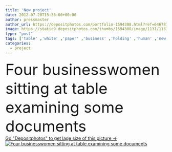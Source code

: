 ```yaml
---
title: 'New project'
date: 2012-07-20T15:36:00+00:00
author: pressmaster
author_url: https://depositphotos.com/portfolio-1594308.html?ref=64678756
image: https://static9.depositphotos.com/thumbs/1594308/image/1131/11311945/api_thumb_450.jpg?forcejpeg=true
type: "post"
tags: ['table' ,'white' ,'paper' ,'business' ,'holding' ,'human' ,'new' ,'female' ,'sitting' ,'male' ,'man' ,'corporate' ,'woman' ,'fingers' ,'working' ,'manager' ,'examining' ,'businessman' ,'document' ,'planning' ,'conference' ,'project' ,'discussion' ,'floor' ,'busy' ,'strategy' ,'company' ,'plan' ,'executive' ,'team' ,'some' ,'At' ,'four' ,'garage' ,'teamwork' ,'workplace' ,'above' ,'contemporary' ,'management' ,'meeting' ,'businesswoman' ,'consultation' ,'businesspeople' ,'partners' ,'executives' ,'projection' ,'paperwork' ,'documents' ,'cooperation' ,'partnership' ]
categories: 
  - project
---
```

<div aling="center">
            <font size="60"> Four businesswomen sitting at table examining some documents</font>   
</div>
<div>
    <a href='https://depositphotos.com/11311945/stock-photo-new-project.html?ref=64678756' target=_blank > Go "Depositphotos" to get lage size of this picture ->
        <img href='https://depositphotos.com/11311945/stock-photo-new-project.html?ref=64678756' src='https://static9.depositphotos.com/1594308/1131/i/950/depositphotos_11311945-stock-photo-new-project.jpg?forcejpeg=true' alt='Four businesswomen sitting at table examining some documents' >
    </a>
</div>
